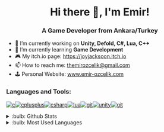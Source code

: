 <h1 align="center">Hi there 👋, I'm Emir!</h1>
<h3 align="center">A Game Developer from Ankara/Turkey</h3>

- 🔭 I’m currently working on **Unity, Defold, C#, Lua, C++**
- 🌱 I’m currently learning **Game Development**
- :video_game: My itch.io page: https://joyjacksoon.itch.io
- 📫 How to reach me: themirozcelik@gmail.com
- 🕹️ Personal Website: www.emir-ozcelik.com

<h3 align="left">Languages and Tools:</h3>
<p align="left"><a href="https://www.cprogramming.com/" target="_blank" rel="noreferrer"><img src="https://img.shields.io/badge/c-%2300599C.svg?style=for-the-badge&logo=c&logoColor=white" alt="c"/></a><a href="https://cplusplus.com" target="_blank" rel="noreferrer"><img src="https://img.shields.io/badge/c++-%2300599C.svg?style=for-the-badge&logo=c%2B%2B&logoColor=white" alt="cplusplus"/></a><a href="https://www.w3schools.com/cs/" target="_blank" rel="noreferrer"><img src="https://img.shields.io/badge/c%23-%23239120.svg?style=for-the-badge&logo=c-sharp&logoColor=white" alt="csharp"/></a><a href="https://www.lua.org" target="_blank" rel="noreferrer"><img src="https://img.shields.io/badge/lua-2300009C.svg?style=for-the-badge&logo=lua%2B%2B&logoColor=white&color=blueviolet" alt="lua"/></a><a href="https://git-scm.com/" target="_blank" rel="noreferrer"><img src="https://img.shields.io/badge/git-%23F05033.svg?style=for-the-badge&logo=git&logoColor=white" alt="git"/></a><a href="https://unity.com/" target="_blank" rel="noreferrer"><img src="https://img.shields.io/badge/unity-%23000000.svg?style=for-the-badge&logo=unity&logoColor=white" alt="unity"/></a><a href="https://defold.com/" target="_blank" rel="noreferrer"><img src="https://img.shields.io/badge/Defold-%23F05033.svg?style=for-the-badge&logo=defold&logoColor=white" alt="git"/></a><a href="https://defold.com/" target="_blank" rel="noreferrer"><img/></a></p>

<details>
    <summary>:bulb: Github Stats </summary>
    <img src= "https://github-readme-stats.vercel.app/api?username=Emir0zcelik&theme=synthwave">
</details>


<details>
    <summary>:bulb: Most Used Languages </summary>
    <img src= "https://github-readme-stats-git-masterrstaa-rickstaa.vercel.app/api/top-langs/?username=Emir0zcelik)](https://github.com/anuraghazra/github-readme-stats">
</details>



